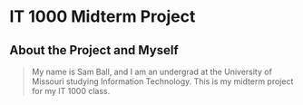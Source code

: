 # IT 1000 Midterm Project

## About the Project and Myself
>My name is Sam Ball, and I am an undergrad at the University of Missouri studying Information Technology. This is my midterm project for my IT 1000 class.
